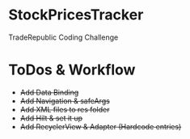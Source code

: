 # StockPricesTracker
TradeRepublic Coding Challenge

# ToDos & Workflow
- ~~Add Data Binding~~
- ~~Add Navigation & safeArgs~~
- ~~Add XML files to res folder~~
- ~~Add Hilt & set it up~~
- ~~Add RecyclerView & Adapter (Hardcode entries)~~
